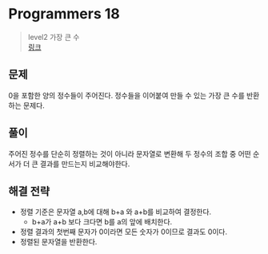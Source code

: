 # Programmers 18

> level2 가장 큰 수
> <br/>
> [링크](https://school.programmers.co.kr/learn/courses/30/lessons/42746)

## 문제

0을 포함한 양의 정수들이 주어진다. 정수들을 이어붙여 만들 수 있는 가장 큰 수를 반환하는 문제다.

## 풀이

주어진 정수를 단순히 정렬하는 것이 아니라 문자열로 변환해 두 정수의 조합 중 어떤 순서가 더 큰 결과를 만드는지 비교해야한다.

## 해결 전략

- 정렬 기준은 문자열 a,b에 대해 b+a 와 a+b를 비교하여 결정한다.
    - b+a가 a+b 보다 크다면 b를 a의 앞에 배치한다.
- 정렬 결과의 첫번째 문자가 0이라면 모든 숫자가 0이므로 결과도 0이다.
- 정렬된 문자열을 반환한다.